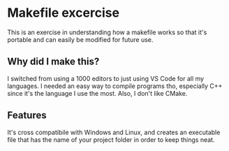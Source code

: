 # Makefile excercise

This is an exercise in understanding how a makefile works so that it's portable and can easily be modified for future use.

## Why did I make this?

I switched from using a 1000 editors to just using VS Code for all my languages. I needed an easy way to compile programs tho, especially C++ since it's the language I use the most. Also, I don't like CMake.

## Features

It's cross compatibile with Windows and Linux, and creates an executable file that has the name of your project folder in order to keep things neat.

